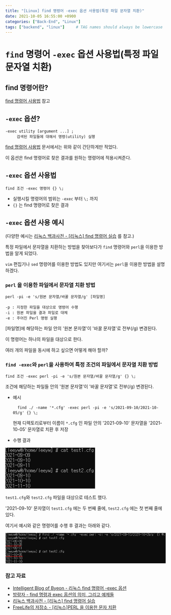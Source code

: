 ```yaml
---
title: "[Linux] find 명령어 -exec 옵션 사용법(특정 파일 문자열 치환)"
date: 2021-10-05 16:55:00 +0900
categories: ["Back-End", "Linux"]
tags: ["backend", "linux"]     # TAG names should always be lowercase
---
```


# `find` 명령어 `-exec` 옵션 사용법(특정 파일 문자열 치환)

## find 명령어란?

[find 명령어 사용법](https://github.com/lyw1217/TIL/blob/main/Linux/find_%EB%AA%85%EB%A0%B9%EC%96%B4_%EC%82%AC%EC%9A%A9%EB%B2%95.md) 참고

## `-exec` 옵션?

    -exec utility [argument ...] ;
	     검색된 파일들에 대해서 명령(utility) 실행

[find 명령어 사용법](https://github.com/lyw1217/TIL/blob/main/Linux/find_%EB%AA%85%EB%A0%B9%EC%96%B4_%EC%82%AC%EC%9A%A9%EB%B2%95.md) 문서에서는 위와 같이 간단하게만 적었다.

이 옵션은 find 명령어로 찾은 결과를 원하는 명령어에 적용시켜준다.

## `-exec` 옵션 사용법

    find 조건 -exec 명령어 {} \;

- 실행시킬 명령어의 범위는 `-exec` 부터 `\;` 까지
- `{}` 는 find 명령어로 찾은 결과

## `-exec` 옵션 사용 예시

(다양한 예시는 [리눅스 백과사전 - [리눅스] find 명령어 실습](http://knamhun.blogspot.com/2009/03/find.html) 를 참고.)

특정 파일에서 문자열을 치환하는 방법을 찾아보다가 `find` 명령어와 `perl`을 이용한 방법을 알게 되었다.

`vim` 편집기나 `sed` 명령어를 이용한 방법도 있지만 여기서는 `perl`을 이용한 방법을 설명하겠다.

### `perl` 을 이용한 파일에서 문자열 치환 방법

    perl -pi -e 's/원본 문자열/바꿀 문자열/g' [파일명]

    -p : 지정한 파일을 대상으로 명령어 수행
    -i : 원본 파일을 결과 파일로 대체
    -e : 주어진 Perl 명령 실행

\[파일명\]에 해당하는 파일 안의 '원본 문자열'이 '바꿀 문자열'로 전부(/g) 변경된다. 

이 명령어는 하나의 파일을 대상으로 한다. 

여러 개의 파일을 동시에 하고 싶으면 어떻게 해야 할까?

### `find -exec`와 `perl`을 사용하여 특정 조건의 파일에서 문자열 치환 방법

    find 조건 -exec perl -pi -e 's/원본 문자열/바꿀 문자열/g' {} \;

조건에 해당하는 파일들 안의 '원본 문자열'이 '바꿀 문자열'로 전부(/g) 변경된다.

- 예시

        find ./ -name '*.cfg' -exec perl -pi -e 's/2021-09-10/2021-10-05/g' {} \;

    현재 디렉토리로부터 이름이 `*.cfg` 인 파일 안의 '2021-09-10' 문자열을 '2021-10-05' 문자열로 치환 후 저장

- 수행 결과

![find_exec_1](https://raw.githubusercontent.com/lyw1217/TIL/main/Linux/images/find_exec_1.png)

`test1.cfg`와 `test2.cfg` 파일을 대상으로 테스트 했다.

'2021-09-10' 문자열이 `test1.cfg` 에는 두 번째 줄에, `test2.cfg` 에는 첫 번째 줄에 있다.

여기서 예시와 같은 명령어를 수행 후 결과는 아래와 같다.

![find_exec_2](https://raw.githubusercontent.com/lyw1217/TIL/main/Linux/images/find_exec_2.png)


### 참고 자료
- [Intelligent Blog of Byeon - 리눅스 find 명령어 -exec 옵션](https://byeonely.tistory.com/111)
- [방랑자 - find 명령과 exec 옵션의 의미, 그리고 예제들](https://blog.naver.com/aim4u/20134309695)
- [리눅스 백과사전 - [리눅스] find 명령어 실습](http://knamhun.blogspot.com/2009/03/find.html)
- [FreeLife의 저장소 - [리눅스]PERL 을 이용한 문자 치환](https://javafactory.tistory.com/470)
